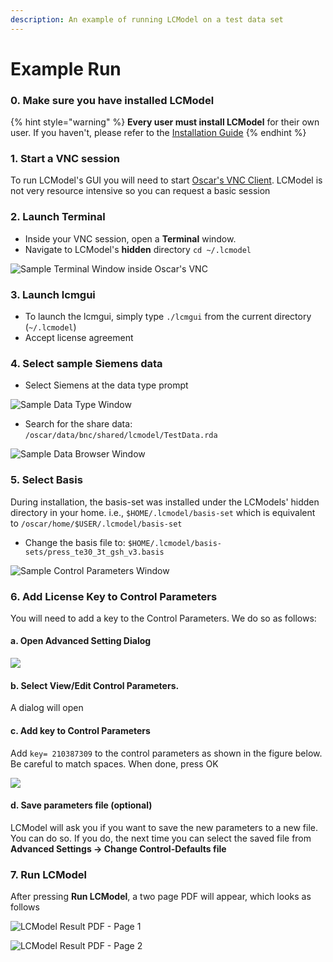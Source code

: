 ```yaml
---
description: An example of running LCModel on a test data set
---
```


# Example Run

### 0. Make sure you have installed LCModel

{% hint style="warning" %}
**Every user must install LCModel** for their own user. If you haven't, please refer to the [Installation Guide](lcmodel.md#installing-lcmodel-in-oscar)&#x20;
{% endhint %}

### 1. Start a VNC session

To run LCModel's GUI you will need to start [Oscar's VNC Client](https://docs.ccv.brown.edu/oscar/connecting-to-oscar/vnc). LCModel is not very resource intensive so you can request a basic session

### 2. Launch Terminal&#x20;

* Inside your VNC session, open a **Terminal** window.
* Navigate to LCModel's **hidden** directory `cd ~/.lcmodel`

![Sample Terminal Window inside Oscar's VNC ](<../.gitbook/assets/image (27).png>)

### 3. Launch lcmgui

* To launch the lcmgui, simply type `./lcmgui` from the current directory (`~/.lcmodel`)
* Accept license agreement

### 4. Select sample Siemens data&#x20;

* Select Siemens at the data type prompt

![Sample Data Type Window](<../.gitbook/assets/image (5).png>)

* Search for the share data: `/oscar/data/bnc/shared/lcmodel/TestData.rda`&#x20;

![Sample Data Browser Window](<../.gitbook/assets/image (2).png>)

### 5. Select Basis

During installation, the basis-set was installed under the LCModels' hidden directory in your home. i.e., `$HOME/.lcmodel/basis-set` which is equivalent to `/oscar/home/$USER/.lcmodel/basis-set`

* Change the basis file to: `$HOME/.lcmodel/basis-sets/press_te30_3t_gsh_v3.basis`

![Sample Control Parameters Window](<../.gitbook/assets/image (25).png>)

### 6. Add License Key to Control Parameters

You will need to add a key to the Control Parameters. We do so as follows:

#### a. Open Advanced Setting Dialog

![](../.gitbook/assets/Untitled.png)

#### b. Select View/Edit Control Parameters.&#x20;

A dialog will open

#### c. Add key to Control Parameters

Add `key= 210387309` to the control parameters as shown in the figure below. Be careful to match spaces. When done, press OK

![](../.gitbook/assets/lc-model-params-with-key.png)

#### d. Save parameters file (optional)

LCModel will ask you if you want to save the new parameters to a new file. You can do so. If you do, the next time you can select the saved file from **Advanced Settings -> Change Control-Defaults file**

### 7. Run LCModel

After pressing **Run LCModel**, a two page PDF will appear, which looks as follows

![LCModel Result PDF - Page 1](<../.gitbook/assets/image (9).png>)

![LCModel Result PDF - Page 2](<../.gitbook/assets/image (3) (1).png>)
